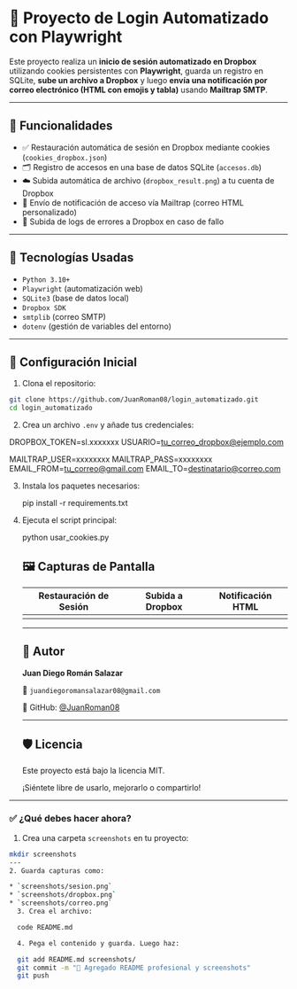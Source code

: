 # 🤖 Proyecto de Login Automatizado con Playwright

Este proyecto realiza un **inicio de sesión automatizado en Dropbox** utilizando cookies persistentes con **Playwright**, guarda un registro en SQLite, **sube un archivo a Dropbox** y luego **envía una notificación por correo electrónico (HTML con emojis y tabla)** usando **Mailtrap SMTP**.

---

## 🚀 Funcionalidades

- ✅ Restauración automática de sesión en Dropbox mediante cookies (`cookies_dropbox.json`)
- 🗂️ Registro de accesos en una base de datos SQLite (`accesos.db`)
- ☁️ Subida automática de archivo (`dropbox_result.png`) a tu cuenta de Dropbox
- 📧 Envío de notificación de acceso vía Mailtrap (correo HTML personalizado)
- 📄 Subida de logs de errores a Dropbox en caso de fallo

---

## 🧪 Tecnologías Usadas

- `Python 3.10+`
- `Playwright` (automatización web)
- `SQLite3` (base de datos local)
- `Dropbox SDK`
- `smtplib` (correo SMTP)
- `dotenv` (gestión de variables del entorno)

---

## 🔧 Configuración Inicial

1. Clona el repositorio:

```bash
git clone https://github.com/JuanRoman08/login_automatizado.git
cd login_automatizado
```

2. Crea un archivo `.env` y añade tus credenciales:

DROPBOX_TOKEN=sl.xxxxxxx
USUARIO=tu_correo_dropbox@ejemplo.com

MAILTRAP_USER=xxxxxxxx
MAILTRAP_PASS=xxxxxxxx
EMAIL_FROM=tu_correo@gmail.com
EMAIL_TO=destinatario@correo.com

3. Instala los paquetes necesarios:

   pip install -r requirements.txt
4. Ejecuta el script principal:

   python usar_cookies.py

   ## 🖼️ Capturas de Pantalla

   | Restauración de Sesión | Subida a Dropbox | Notificación HTML |
   | ------------------------ | ---------------- | ------------------ |
   |                          |                  |                    |

   ---

   ## 🧠 Autor

   **Juan Diego Román Salazar**

   📧 `juandiegoromansalazar08@gmail.com`

   🔗 GitHub: [@JuanRoman08](https://github.com/JuanRoman08)

   ---

   ## 🛡️ Licencia

   Este proyecto está bajo la licencia MIT.

   ¡Siéntete libre de usarlo, mejorarlo o compartirlo!

---
### ✅ ¿Qué debes hacer ahora?

1. Crea una carpeta `screenshots` en tu proyecto:
```bash
mkdir screenshots
---
2. Guarda capturas como:

* `screenshots/sesion.png`
* `screenshots/dropbox.png`
* `screenshots/correo.png`
  3. Crea el archivo:

  code README.md

  4. Pega el contenido y guarda. Luego haz:

  git add README.md screenshots/
  git commit -m "📝 Agregado README profesional y screenshots"
  git push
